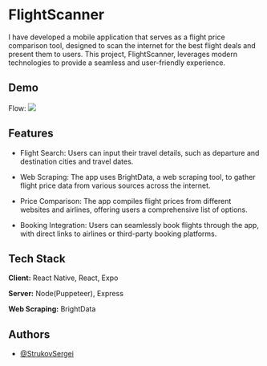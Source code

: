 
# FlightScanner

I have developed a mobile application that serves as a flight price comparison tool, designed to scan the internet for the best flight deals and present them to users. This project, FlightScanner, leverages modern technologies to provide a seamless and user-friendly experience.

## Demo


Flow:
![](https://github.com/StrukovSergei/FlightScanner/blob/main/flightscanner.gif)
## Features

- Flight Search: Users can input their travel details, such as departure and destination cities and travel dates.

- Web Scraping: The app uses BrightData, a web scraping tool, to gather flight price data from various sources across the internet.

- Price Comparison: The app compiles flight prices from different websites and airlines, offering users a comprehensive list of options.

- Booking Integration: Users can seamlessly book flights through the app, with direct links to airlines or third-party booking platforms.


## Tech Stack

**Client:** React Native, React, Expo

**Server:** Node(Puppeteer), Express

**Web Scraping:** BrightData
## Authors

- [@StrukovSergei](https://github.com/StrukovSergei)

